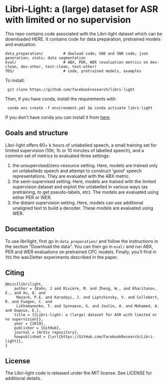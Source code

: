 # Libri-Light: a (large) dataset for ASR with limited or no supervision


This repo contains code associated with the Libri-light dataset which can be downloaded HERE. It contains code for data preparation, pretrained models and evaluation.


    data_preparation/         # dowload code; VAD and SNR code; json generation; stats; data segmentation
    eval/                     # ABX, PER, WER (evaluation metrics on dev-clean, dev-other, test-clean, test-other)
    TDS/                      # code, pretrained models, examples

To install:

     git clone https://github.com/facebookresearch/libri-light

Then, if you have conda, install the requirements with:

     conda env create -f environment.yml && conda activate libri-light

If you don't have conda you can install it from [here](https://docs.anaconda.com/anaconda/install/).

## Goals and structure

Libri-light offers 60+ k hours of unlabelled speech, a small training set for limited supervision (10h, 1h or 10 minutes of labelled speech), and a common set of metrics to evaluated three settings:

  1. the unsupervised/zero-resource setting. Here, models are trained only on unlabelleds speech and attempt to construct 'good' speech representations. They are evaluated with the ABX metric.
  2. the semi-supervised setting. Here, models are trained with the limited supervision dataset and exploit the unlabelled in various ways (as pretraining, to get pseudo-labels, etc). The models are evaluated using either PER or WER.
  3. the distant supervision setting. Here, models can use additional unaligned text to build a decoder. These models are evaluated using WER.


## Documentation

To use librilight, first go in `data_preparation/` and follow the instructions in the section "Download the data".
You can then go in `eval/` and run ABX, PER and WER evaluations on pretrained CPC models. 
Finally, you'll find in `TDS` the wav2letter experiments described in the paper.




## Citing

    @misc{librilight,
        author = {Kahn, J and Rivière, M. and Zheng, W., and Kharitonov, E., and Xu, Q. and
         Mazaré, P.E. and Karadayi, J. and Liptchinsky, V. and Collobert, R. and Fuegen, C. and
         Likhomanenko, T. and Synnaeve, G. and Joulin, A. and Mohamed, A. and Dupoux, E.},
        title = {{Libri-light: a (large) dataset for ASR with limited or no supervision}},
        year = {2019},
        publisher = {GitHub},
        journal = {ArXiv repository},
        howpublished = {\url{https://GitHub.com/FacebookResearch/Libri-light}},
    }

## License

The Libri-light code is released under the MIT license. See LICENSE for additional details.
